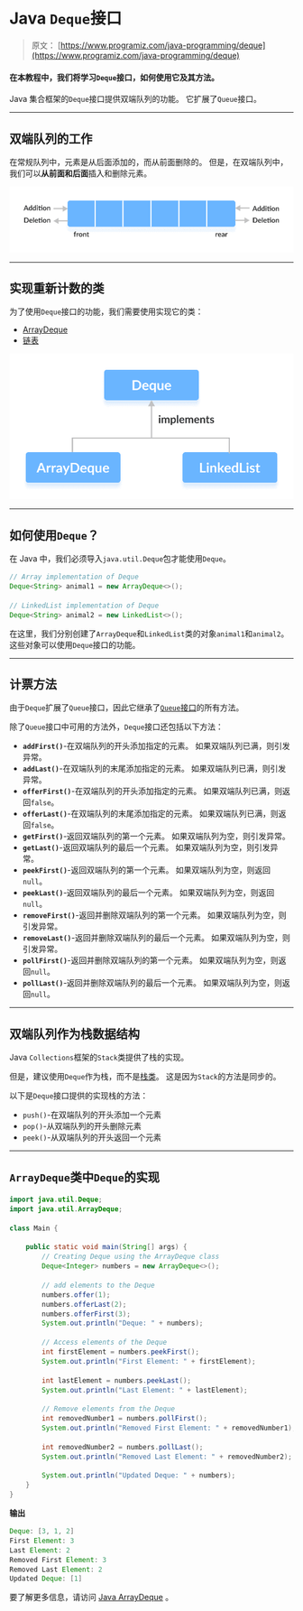 # Java `Deque`接口

> 原文： [https://www.programiz.com/java-programming/deque](https://www.programiz.com/java-programming/deque)

#### 在本教程中，我们将学习`Deque`接口，如何使用它及其方法。

Java 集合框架的`Deque`接口提供双端队列的功能。 它扩展了`Queue`接口。

* * *

## 双端队列的工作

在常规队列中，元素是从后面添加的，而从前面删除的。 但是，在双端队列中，我们可以**从前面和后面**插入和删除元素。

![Working of deque (double-ended queue) data structure](img/a4f3f7a52d0692ab222a1e3c4c6fde58.png)

* * *

## 实现重新计数的类

为了使用`Deque`接口的功能，我们需要使用实现它的类：

*   [ArrayDeque](/java-programming/arraydeque "Java ArrayDeque")
*   [链表](/java-programming/linkedlist "Java LinkedList")

![ArrayDeque and Linkedlist implements Deque](img/38fa616d3b7b8422b03b2f90133c13cc.png)

* * *

## 如何使用`Deque`？

在 Java 中，我们必须导入`java.util.Deque`包才能使用`Deque`。

```java
// Array implementation of Deque
Deque<String> animal1 = new ArrayDeque<>();

// LinkedList implementation of Deque
Deque<String> animal2 = new LinkedList<>(); 
```

在这里，我们分别创建了`ArrayDeque`和`LinkedList`类的对象`animal1`和`animal2`。 这些对象可以使用`Deque`接口的功能。

* * *

## 计票方法

由于`Deque`扩展了`Queue`接口，因此它继承了[`Queue`接口](/java-programming/queue "Java Queue interface")的所有方法。

除了`Queue`接口中可用的方法外，`Deque`接口还包括以下方法：

*   **`addFirst()`**-在双端队列的开头添加指定的元素。 如果双端队列已满，则引发异常。
*   **`addLast()`**-在双端队列的末尾添加指定的元素。 如果双端队列已满，则引发异常。
*   **`offerFirst()`**-在双端队列的开头添加指定的元素。 如果双端队列已满，则返回`false`。
*   **`offerLast()`**-在双端队列的末尾添加指定的元素。 如果双端队列已满，则返回`false`。
*   **`getFirst()`**-返回双端队列的第一个元素。 如果双端队列为空，则引发异常。
*   **`getLast()`**-返回双端队列的最后一个元素。 如果双端队列为空，则引发异常。
*   **`peekFirst()`**-返回双端队列的第一个元素。 如果双端队列为空，则返回`null`。
*   **`peekLast()`**-返回双端队列的最后一个元素。 如果双端队列为空，则返回`null`。
*   **`removeFirst()`**-返回并删除双端队列的第一个元素。 如果双端队列为空，则引发异常。
*   **`removeLast()`**-返回并删除双端队列的最后一个元素。 如果双端队列为空，则引发异常。
*   **`pollFirst()`**-返回并删除双端队列的第一个元素。 如果双端队列为空，则返回`null`。
*   **`pollLast()`**-返回并删除双端队列的最后一个元素。 如果双端队列为空，则返回`null`。

* * *

## 双端队列作为栈数据结构

Java `Collections`框架的`Stack`类提供了栈的实现。

但是，建议使用`Deque`作为栈，而不是[栈类](/java-programming/stack "Java Stack class")。 这是因为`Stack`的方法是同步的。

以下是`Deque`接口提供的实现栈的方法：

*   `push()`-在双端队列的开头添加一个元素
*   `pop()`-从双端队列的开头删除元素
*   `peek()`-从双端队列的开头返回一个元素

* * *

## `ArrayDeque`类中`Deque`的实现

```java
import java.util.Deque;
import java.util.ArrayDeque;

class Main {

    public static void main(String[] args) {
        // Creating Deque using the ArrayDeque class
        Deque<Integer> numbers = new ArrayDeque<>();

        // add elements to the Deque
        numbers.offer(1);
        numbers.offerLast(2);
        numbers.offerFirst(3);
        System.out.println("Deque: " + numbers);

        // Access elements of the Deque
        int firstElement = numbers.peekFirst();
        System.out.println("First Element: " + firstElement);

        int lastElement = numbers.peekLast();
        System.out.println("Last Element: " + lastElement);

        // Remove elements from the Deque
        int removedNumber1 = numbers.pollFirst();
        System.out.println("Removed First Element: " + removedNumber1);

        int removedNumber2 = numbers.pollLast();
        System.out.println("Removed Last Element: " + removedNumber2);

        System.out.println("Updated Deque: " + numbers);
    }
} 
```

**输出**

```java
Deque: [3, 1, 2]
First Element: 3
Last Element: 2
Removed First Element: 3
Removed Last Element: 2
Updated Deque: [1] 
```

要了解更多信息，请访问 [Java ArrayDeque](/java-programming/arraydeque "Java ArrayDeque") 。